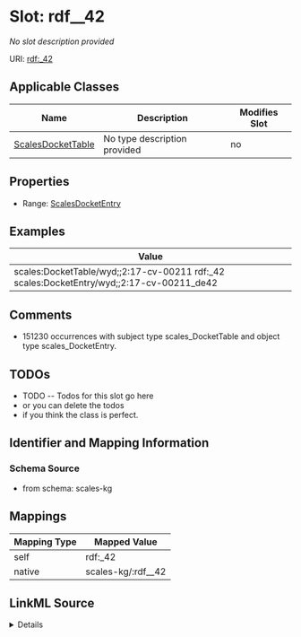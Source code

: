 

# Slot: rdf__42


_No slot description provided_





URI: [rdf:_42](http://www.w3.org/1999/02/22-rdf-syntax-ns#_42)



<!-- no inheritance hierarchy -->





## Applicable Classes

| Name | Description | Modifies Slot |
| --- | --- | --- |
| [ScalesDocketTable](../classes/ScalesDocketTable.md) | No type description provided |  no  |







## Properties

* Range: [ScalesDocketEntry](../classes/ScalesDocketEntry.md)






## Examples

| Value |
| --- |
| scales:DocketTable/wyd;;2:17-cv-00211 rdf:_42 scales:DocketEntry/wyd;;2:17-cv-00211_de42 |

## Comments

* 151230 occurrences with subject type scales_DocketTable and object type scales_DocketEntry.

## TODOs

* TODO -- Todos for this slot go here
* or you can delete the todos
* if you think the class is perfect.

## Identifier and Mapping Information







### Schema Source


* from schema: scales-kg




## Mappings

| Mapping Type | Mapped Value |
| ---  | ---  |
| self | rdf:_42 |
| native | scales-kg/:rdf__42 |




## LinkML Source

<details>
```yaml
name: rdf__42
description: No slot description provided
todos:
- TODO -- Todos for this slot go here
- or you can delete the todos
- if you think the class is perfect.
comments:
- 151230 occurrences with subject type scales_DocketTable and object type scales_DocketEntry.
examples:
- value: scales:DocketTable/wyd;;2:17-cv-00211 rdf:_42 scales:DocketEntry/wyd;;2:17-cv-00211_de42
from_schema: scales-kg
rank: 1000
slot_uri: rdf:_42
alias: rdf__42
domain_of:
- scales_DocketTable
range: scales_DocketEntry

```
</details>